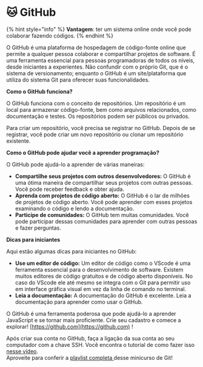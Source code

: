 # 🐱 GitHub

{% hint style="info" %}
**Vantagem**: ter um sistema online onde você pode colaborar fazendo códigos.
{% endhint %}

O GitHub é uma plataforma de hospedagem de código-fonte online que permite a qualquer pessoa colaborar e compartilhar projetos de software. É uma ferramenta essencial para pessoas programadoras de todos os níveis, desde iniciantes a experientes. Não confundir com o próprio Git, que é o sistema de versionamento; enquanto o GitHub é um site/plataforma que utiliza do sistema Git para oferecer suas funcionalidades.

**Como o GitHub funciona?**

O GitHub funciona com o conceito de repositórios. Um repositório é um local para armazenar código-fonte, bem como arquivos relacionados, como documentação e testes. Os repositórios podem ser públicos ou privados.

Para criar um repositório, você precisa se registrar no GitHub. Depois de se registrar, você pode criar um novo repositório ou clonar um repositório existente.

**Como o GitHub pode ajudar você a aprender programação?**

O GitHub pode ajudá-lo a aprender de várias maneiras:

* **Compartilhe seus projetos com outros desenvolvedores:** O GitHub é uma ótima maneira de compartilhar seus projetos com outras pessoas. Você pode receber feedback e obter ajuda.
* **Aprenda com projetos de código aberto:** O GitHub é o lar de milhões de projetos de código aberto. Você pode aprender com esses projetos examinando o código e lendo a documentação.
* **Participe de comunidades:** O GitHub tem muitas comunidades. Você pode participar dessas comunidades para aprender com outras pessoas e fazer perguntas.

**Dicas para iniciantes**

Aqui estão algumas dicas para iniciantes no GitHub:

* **Use um editor de código:** Um editor de código como o VScode é uma ferramenta essencial para o desenvolvimento de software. Existem muitos editores de código gratuitos e de código aberto disponíveis. No caso do VScode ele até mesmo se integra com o Git para permitir uso em interface gráfica visual em vez da linha de comando no terminal.
* **Leia a documentação:** A documentação do GitHub é excelente. Leia a documentação para aprender como usar o GitHub.

O GitHub é uma ferramenta poderosa que pode ajudá-lo a aprender JavaScript e se tornar mais proficiente. Crie seu cadastro e comece a explorar! [https://github.com](https://github.com) !

Após criar sua conta no GitHub, faça a ligação da sua conta ao seu computador com a chave SSH. Você encontra o tutorial de como fazer isso [nesse vídeo](https://www.youtube.com/watch?v=en1dycYtL48).\
Aproveite para conferir a [playlist completa ](https://www.youtube.com/watch?v=VFrn41hkUl8\&list=PLylCwvNCtoanYEIC4OBMO2hfB-ihCSv9Y)desse minicurso de Git!
